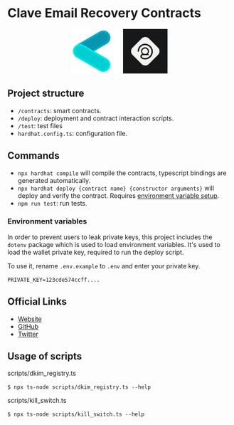# Clave Email Recovery Contracts

<p align="center">
  <img src="clave-logo.png" alt="Clave" height="100"/>
  <img src="zk-email-logo.png" alt="ZkEmail" height="100"/>
</p>

## Project structure

- `/contracts`: smart contracts.
- `/deploy`: deployment and contract interaction scripts.
- `/test`: test files
- `hardhat.config.ts`: configuration file.

## Commands

- `npx hardhat compile` will compile the contracts, typescript bindings are generated automatically.
- `npx hardhat deploy {contract name} {constructor arguments}` will deploy and verify the contract. Requires [environment variable setup](#environment-variables).
- `npm run test`: run tests.

### Environment variables

In order to prevent users to leak private keys, this project includes the `dotenv` package which is used to load environment variables. It's used to load the wallet private key, required to run the deploy script.

To use it, rename `.env.example` to `.env` and enter your private key.

```
PRIVATE_KEY=123cde574ccff....
```

## Official Links

- [Website](https://getclave.io/)
- [GitHub](https://github.com/getclave)
- [Twitter](https://twitter.com/getclave)

## Usage of scripts

scripts/dkim_registry.ts

```
$ npx ts-node scripts/dkim_registry.ts --help
```

scripts/kill_switch.ts

```
$ npx ts-node scripts/kill_switch.ts --help
```

